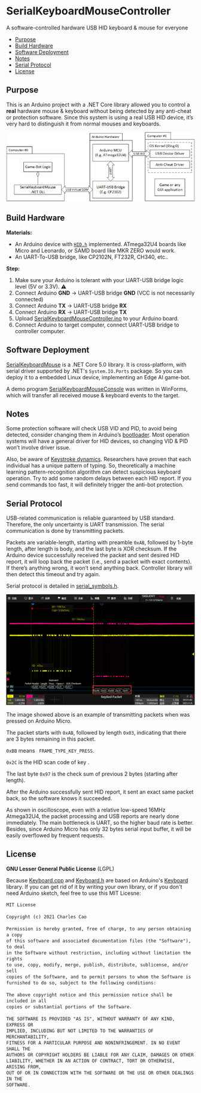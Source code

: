 # SerialKeyboardMouseController
A software-controlled hardware USB HID keyboard &amp; mouse for everyone

* [Purpose](#purpose)
* [Build Hardware](#build-hardware)
* [Software Deployment](#software-deployment)
* [Notes](#notes)
* [Serial Protocol](serial-protocol)
* [License](#license)

## Purpose
This is an Arduino project with a .NET Core library allowed you to control a **real** hardware mouse &amp; keyboard without being detected by any anti-cheat or protection software. Since this system is using a real USB HID device, it’s very hard to distinguish it from normal mouses and keyboards.

![](https://github.com/charlescao460/SerialKeyboardMouseController/blob/main/Pictures/TypicalApplication.png)

## Build Hardware
**Materials:**

* An Arduino device with [`HID.h`](https://www.arduino.cc/en/Reference/HID) implemented. ATmega32U4 boards like Micro and Leonardo, or SAMD board like MKR ZERO would work.
* An UART-To-USB bridge, like CP2102N, FT232R, CH340, etc..

**Step:**
1. Make sure your Arduino is tolerant with your UART-USB bridge logic level (5V or 3.3V). :warning:
2. Connect Arduino **GND** -> UART-USB bridge **GND** (VCC is not necessarily connected)
3. Connect Arduino **TX** -> UART-USB bridge **RX**
4. Connect Arduino **RX** -> UART-USB bridge **TX**
5. Upload [SerialKeyboardMouseController.ino](https://github.com/charlescao460/SerialKeyboardMouseController/blob/main/SerialKeyboardMouseController/SerialKeyboardMouseController.ino) to your Arduino board.
6. Connect Arduino to target computer, connect UART-USB bridge to controller computer.

## Software Deployment
[SerialKeyboardMouse](https://github.com/charlescao460/SerialKeyboardMouseController/tree/main/SerialKeyboardMouse) is a .NET Core 5.0 library. 
It is cross-platform, with serial driver supported by .NET's `System.IO.Ports` package. So you can deploy it to a embedded Linux device, implementing an Edge AI game-bot.

A demo program [SerialKeyboardMouseConsole](https://github.com/charlescao460/SerialKeyboardMouseController/tree/main/SerialKeyboardMouseConsole) was written in WinForms, 
which will transfer all received mouse & keyboard events to the target.


## Notes
Some protection software will check USB VID and PID, to avoid being detected, consider changing them in Arduino’s [bootloader](https://github.com/arduino/ArduinoCore-avr/tree/master/bootloaders). Most operation systems will have a general driver for HID devices, so changing VID & PID won’t involve driver issue.

Also, be aware of [Keystroke dynamics](https://en.wikipedia.org/wiki/Keystroke_dynamics). Researchers have proven that each individual has a unique pattern of typing. So,  theoretically a machine learning pattern-recognition algorithm can detect suspicious keyboard operation. Try to add some random delays between each HID report. If you send commands too fast, it will definitely trigger the anti-bot protection. 

## Serial Protocol
USB-related communication is reliable guaranteed by USB standard. Therefore, the only uncertainty is UART transmission. The serial communication is done by transmitting packets.

Packets are variable-length, starting with preamble `0xAB`, followed by 1-byte length, after length is body, and the last byte is XOR checksum. If the Arduino device successfully received the packet and sent desired HID report, it will loop back the packet (i.e., send a packet with exact contents). If there’s anything wrong, it won’t send anything back. Controller library will then detect this timeout and try again. 

Serial protocol is detailed in [serial_symbols.h](https://github.com/charlescao460/SerialKeyboardMouseController/blob/main/SerialKeyboardMouseController/serial_symbols.h).

![](https://github.com/charlescao460/SerialKeyboardMouseController/blob/main/Pictures/Oscilloscope.png)

The image showed above is an example of transmitting packets when <Space> was pressed on Arduino Micro.  

The packet starts with `0xAB`, followed by length `0x03`, indicating that there are 3 bytes remaining in this packet. 

`0xBB` means ` FRAME_TYPE_KEY_PRESS`. 

`0x2C` is the HID scan code of key <Space>. 

The last byte `0x97` is the check sum of previous 2 bytes (starting after length). 

After the Arduino successfully sent HID report, it sent an exact same packet back, so the software knows it succeeded. 

As shown in oscilloscope, even with a relative low-speed 16MHz Atmega32U4, the packet processing and USB reports are nearly done immediately. The main bottleneck is UART, so the higher baud rate is better. Besides, since Arduino Micro has only 32 bytes serial input buffer, it will be easily overflowed by frequent requests. 



## License
**GNU Lesser General Public License** (LGPL)

Because [Keyboard.cpp](https://github.com/charlescao460/SerialKeyboardMouseController/blob/main/SerialKeyboardMouseController/Keyboard.cpp) and [Keyboard.h](https://github.com/charlescao460/SerialKeyboardMouseController/blob/main/SerialKeyboardMouseController/Keyboard.h) are based on Arduino's [Keyboard](https://github.com/arduino-libraries/Keyboard) library. If you can get rid of it by writing your own library, or if you don't need Arduino sketch, feel free to use this MIT Licesne:
```text
MIT License

Copyright (c) 2021 Charles Cao

Permission is hereby granted, free of charge, to any person obtaining a copy
of this software and associated documentation files (the "Software"), to deal
in the Software without restriction, including without limitation the rights
to use, copy, modify, merge, publish, distribute, sublicense, and/or sell
copies of the Software, and to permit persons to whom the Software is
furnished to do so, subject to the following conditions:

The above copyright notice and this permission notice shall be included in all
copies or substantial portions of the Software.

THE SOFTWARE IS PROVIDED "AS IS", WITHOUT WARRANTY OF ANY KIND, EXPRESS OR
IMPLIED, INCLUDING BUT NOT LIMITED TO THE WARRANTIES OF MERCHANTABILITY,
FITNESS FOR A PARTICULAR PURPOSE AND NONINFRINGEMENT. IN NO EVENT SHALL THE
AUTHORS OR COPYRIGHT HOLDERS BE LIABLE FOR ANY CLAIM, DAMAGES OR OTHER
LIABILITY, WHETHER IN AN ACTION OF CONTRACT, TORT OR OTHERWISE, ARISING FROM,
OUT OF OR IN CONNECTION WITH THE SOFTWARE OR THE USE OR OTHER DEALINGS IN THE
SOFTWARE.
```
